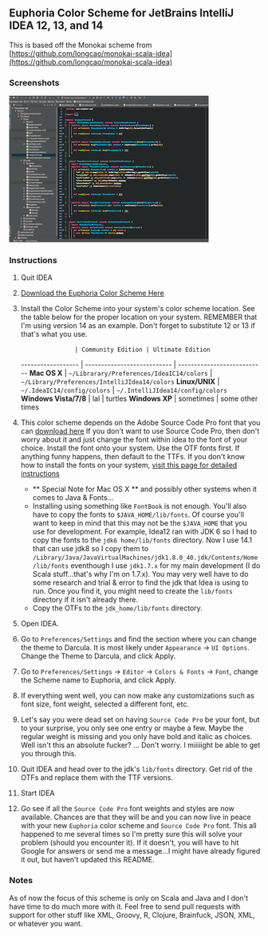 ## Euphoria Color Scheme for JetBrains IntelliJ IDEA 12, 13, and 14
This is based off the Monokai scheme from [https://github.com/longcao/monokai-scala-idea](https://github.com/longcao/monokai-scala-idea)

### Screenshots

[![Euphoria Intellij IDEA 12, 13, and 14](https://raw.githubusercontent.com/oGLOWo/euphoria-color-scheme/master/intellij-idea/screenshot-thumb.png)](https://raw.githubusercontent.com/oGLOWo/euphoria-color-scheme/master/intellij-idea/screenshot.png)

### Instructions

1.  Quit IDEA
2.  [Download the Euphoria Color Scheme Here](https://raw.githubusercontent.com/oGLOWo/euphoria-color-scheme/master/intellij-idea/Euphoria.icls)
3.  Install the Color Scheme into your system's color scheme location. See the table below for the proper location on your system. REMEMBER that I'm using version 14 as an example. Don't forget to substitute 12 or 13 if that's what you use.    

                       | Community Edition | Ultimate Edition
    ------------------ | --------------------------- | ---------------------------
    **Mac OS X**       | `~/Librarary/Preferences/IdeaIC14/colors` | `~/Library/Preferences/IntelliJIdea14/colors`
    **Linux/UNIX**     | `~/.IdeaIC14/config/colors`               | `~/.IntelliJIdea14/config/colors`
    **Windows Vista/7/8** | lal                        | turtles
    **Windows XP**     | sometimes                   | some other times
    
4.  This color scheme depends on the Adobe Source Code Pro font that you can [download here](https://github.com/adobe-fonts/source-code-pro/releases/latest) If you don't want to use Source Code Pro, then don't worry about it and just change the font within idea to the font of your choice. Install the font onto your system. Use the OTF fonts first. If anything funny happens, then default to the TTFs. If you don't know how to install the fonts on your system, [visit this page for detailed instructions](https://github.com/adobe-fonts/source-code-pro#font-installation-instructions)
    * ** Special Note for Mac OS X ** and possibly other systems when it comes to Java & Fonts...
    * Installing using something like `FontBook` is not enough. You'll also have to copy the fonts to `$JAVA_HOME/lib/fonts`. Of course you'll want to keep in mind that this may not be the `$JAVA_HOME` that you use for development. For example, Idea12 ran with JDK 6 so I had to copy the fonts to the `jdk6 home/lib/fonts` directory. Now I use 14.1 that can use jdk8 so I copy them to `/Library/Java/JavaVirtualMachines/jdk1.8.0_40.jdk/Contents/Home/lib/fonts` eventhough I use `jdk1.7.x` for my main development \(I do Scala stuff...that's why I'm on 1.7.x\). You may very well have to do some research and trial & error to find the jdk that Idea is using to run. Once you find it, you might need to create the `lib/fonts` directory if it isn't already there.
    * Copy the OTFs to the `jdk_home/lib/fonts` directory. 
5.  Open IDEA.
6.  Go to `Preferences/Settings` and find the section where you can change the theme to Darcula. It is most likely under `Appearance` \-> `UI Options`. Change the Theme to Darcula, and click Apply.
7.  Go to `Preferences/Settings` \-> `Editor` \-> `Colors & Fonts` \-> `Font`, change the Scheme name to Euphoria, and click Apply.
8.  If everything went well, you can now make any customizations such as font size, font weight, selected a different font, etc. 
9.  Let's say you were dead set on having `Source Code Pro` be your font, but to your surprise, you only see one entry or maybe a few. Maybe the regular weight is missing and you only have bold and italic as choices. Well isn't this an absolute fucker? ... Don't worry. I miiiiight be able to get you through this.
10.  Quit IDEA and head over to the jdk's `lib/fonts` directory. Get rid of the OTFs and replace them with the TTF versions.
11.  Start IDEA
12.  Go see if all the `Source Code Pro` font weights and styles are now available. Chances are that they will be and you can now live in peace with your new `Euphoria` color scheme and `Source Code Pro` font. This all happened to me several times so I'm pretty sure this will solve your problem \(should you encounter it\). If it doesn't, you will have to hit Google for answers or send me a message...I might have already figured it out, but haven't updated this README.

### Notes
As of now the focus of this scheme is only on Scala and Java and I don't have time to do much more with it. Feel free to send pull requests with support for other stuff like XML, Groovy, R, Clojure, Brainfuck, JSON, XML, or whatever you want. 


